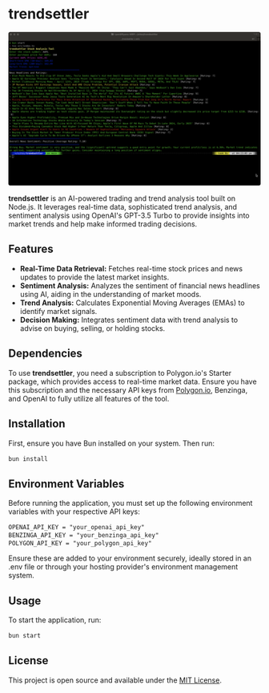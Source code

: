 # trendsettler

![Trendsetter Screenshot](images/trendsettler.png)

**trendsettler** is an AI-powered trading and trend analysis tool built on Node.js. It leverages real-time data, sophisticated trend analysis, and sentiment analysis using OpenAI's GPT-3.5 Turbo to provide insights into market trends and help make informed trading decisions.

## Features

- **Real-Time Data Retrieval:** Fetches real-time stock prices and news updates to provide the latest market insights.
- **Sentiment Analysis:** Analyzes the sentiment of financial news headlines using AI, aiding in the understanding of market moods.
- **Trend Analysis:** Calculates Exponential Moving Averages (EMAs) to identify market signals.
- **Decision Making:** Integrates sentiment data with trend analysis to advise on buying, selling, or holding stocks.

## Dependencies

To use **trendsettler**, you need a subscription to Polygon.io's Starter package, which provides access to real-time market data. Ensure you have this subscription and the necessary API keys from [Polygon.io](https://polygon.io/pricing), Benzinga, and OpenAI to fully utilize all features of the tool.

## Installation

First, ensure you have Bun installed on your system. Then run:

```bash
bun install
```

## Environment Variables

Before running the application, you must set up the following environment variables with your respective API keys:

```
OPENAI_API_KEY = "your_openai_api_key"
BENZINGA_API_KEY = "your_benzinga_api_key"
POLYGON_API_KEY = "your_polygon_api_key"
```

Ensure these are added to your environment securely, ideally stored in an .env file or through your hosting provider's environment management system.

## Usage

To start the application, run:

```bash
bun start
```

## License

This project is open source and available under the [MIT License](LICENSE).
